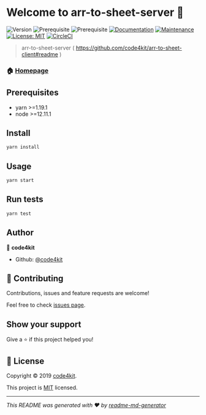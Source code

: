 # Welcome to arr-to-sheet-server 👋
![Version](https://img.shields.io/badge/version-1.0.0-blue.svg?cacheSeconds=2592000)
![Prerequisite](https://img.shields.io/badge/yarn-%3E%3D1.19.1-blue.svg)
![Prerequisite](https://img.shields.io/badge/node-%3E%3D12.11.1-blue.svg)
[![Documentation](https://img.shields.io/badge/documentation-yes-brightgreen.svg)](https://github.com/code4kit/arr-to-sheet-server/blob/master/DOCUMENT.md)
[![Maintenance](https://img.shields.io/badge/Maintained%3F-yes-green.svg)](https://github.com/code4kit/arr-to-sheet-server/graphs/commit-activity)
[![License: MIT](https://img.shields.io/github/license/code4kit/arr-to-sheet-server)](https://github.com/code4kit/arr-to-sheet-server/blob/master/LICENSE)
[![CircleCI](https://circleci.com/gh/code4kit/arr-to-sheet-server.svg?style=svg)](https://circleci.com/gh/code4kit/arr-to-sheet-server)

> arr-to-sheet-server ( https://github.com/code4kit/arr-to-sheet-client#readme )

### 🏠 [Homepage](https://github.com/code4kit/arr-to-sheet-server#readme)

## Prerequisites

- yarn >=1.19.1
- node >=12.11.1

## Install

```sh
yarn install
```

## Usage

```sh
yarn start
```

## Run tests

```sh
yarn test
```

## Author

👤 **code4kit**

* Github: [@code4kit](https://github.com/code4kit)

## 🤝 Contributing

Contributions, issues and feature requests are welcome!

Feel free to check [issues page](https://github.com/code4kit/arr-to-sheet-server/issues).

## Show your support

Give a ⭐️ if this project helped you!


## 📝 License

Copyright © 2019 [code4kit](https://github.com/code4kit).

This project is [MIT](https://github.com/code4kit/arr-to-sheet-server/blob/master/LICENSE) licensed.

***
_This README was generated with ❤️ by [readme-md-generator](https://github.com/kefranabg/readme-md-generator)_
